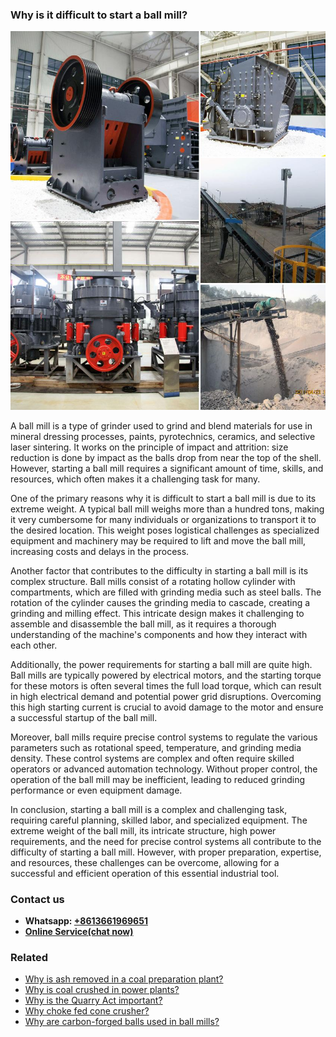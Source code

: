 <h3>Why is it difficult to start a ball mill?</h3><img src='1701671432.jpg' alt=''><p>A ball mill is a type of grinder used to grind and blend materials for use in mineral dressing processes, paints, pyrotechnics, ceramics, and selective laser sintering. It works on the principle of impact and attrition: size reduction is done by impact as the balls drop from near the top of the shell. However, starting a ball mill requires a significant amount of time, skills, and resources, which often makes it a challenging task for many.</p><p>One of the primary reasons why it is difficult to start a ball mill is due to its extreme weight. A typical ball mill weighs more than a hundred tons, making it very cumbersome for many individuals or organizations to transport it to the desired location. This weight poses logistical challenges as specialized equipment and machinery may be required to lift and move the ball mill, increasing costs and delays in the process.</p><p>Another factor that contributes to the difficulty in starting a ball mill is its complex structure. Ball mills consist of a rotating hollow cylinder with compartments, which are filled with grinding media such as steel balls. The rotation of the cylinder causes the grinding media to cascade, creating a grinding and milling effect. This intricate design makes it challenging to assemble and disassemble the ball mill, as it requires a thorough understanding of the machine's components and how they interact with each other.</p><p>Additionally, the power requirements for starting a ball mill are quite high. Ball mills are typically powered by electrical motors, and the starting torque for these motors is often several times the full load torque, which can result in high electrical demand and potential power grid disruptions. Overcoming this high starting current is crucial to avoid damage to the motor and ensure a successful startup of the ball mill.</p><p>Moreover, ball mills require precise control systems to regulate the various parameters such as rotational speed, temperature, and grinding media density. These control systems are complex and often require skilled operators or advanced automation technology. Without proper control, the operation of the ball mill may be inefficient, leading to reduced grinding performance or even equipment damage.</p><p>In conclusion, starting a ball mill is a complex and challenging task, requiring careful planning, skilled labor, and specialized equipment. The extreme weight of the ball mill, its intricate structure, high power requirements, and the need for precise control systems all contribute to the difficulty of starting a ball mill. However, with proper preparation, expertise, and resources, these challenges can be overcome, allowing for a successful and efficient operation of this essential industrial tool.</p><h3>Contact us</h3><ul><li><strong>Whatsapp:&nbsp;<a href="https://wa.me/8613661969651">+8613661969651</a></strong></li><li><a href="https://swt.shibang-china.com/?git&amp;zhl"><strong>Online Service(chat now)</strong></a></li></ul><h3>Related</h3><ul><li><a href='Why%20is%20ash%20removed%20in%20a%20coal%20preparation%20plant%3F.md'>Why is ash removed in a coal preparation plant?</a></li><li><a href='Why%20is%20coal%20crushed%20in%20power%20plants%3F.md'>Why is coal crushed in power plants?</a></li><li><a href='Why%20is%20the%20Quarry%20Act%20important%3F.md'>Why is the Quarry Act important?</a></li><li><a href='Why%20choke%20fed%20cone%20crusher%3F.md'>Why choke fed cone crusher?</a></li><li><a href='Why%20are%20carbon-forged%20balls%20used%20in%20ball%20mills%3F.md'>Why are carbon-forged balls used in ball mills?</a></li></ul>